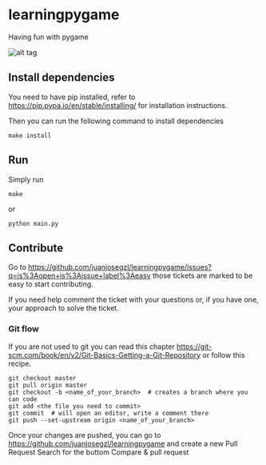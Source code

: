 # learningpygame
Having fun with pygame

![alt tag](https://c1.staticflickr.com/9/8403/29327397185_406b6976ea_b.jpg)

## Install dependencies

You need to have pip installed, refer to https://pip.pypa.io/en/stable/installing/ for installation instructions.

Then you can run the following command to install dependencies

    make install

## Run

Simply run

    make

or

    python main.py

## Contribute

Go to https://github.com/juanjosegzl/learningpygame/issues?q=is%3Aopen+is%3Aissue+label%3Aeasy
those tickets are marked to be easy to start contributing.

If you need help comment the ticket with your questions or, if you have one, your approach to solve the ticket.

### Git flow

If you are not used to git you can read this chapter https://git-scm.com/book/en/v2/Git-Basics-Getting-a-Git-Repository or follow this recipe.

    git checkout master
    git pull origin master
    git checkout -b <name_of_your_branch>  # creates a branch where you can code
    git add <the file you need to commit>
    git commit  # will open an editor, write a comment there
    git push --set-upstream origin <name_of_your_branch>

Once your changes are pushed, you can go to https://github.com/juanjosegzl/learningpygame and create a new Pull Request
Search for the buttom Compare & pull request